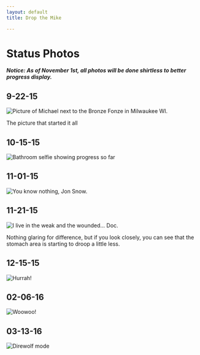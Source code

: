 ```yaml
---
layout: default
title: Drop the Mike

---
```

# Status Photos

***Notice: As of November 1st, all photos will be done shirtless to better progress display.***

## 9-22-15
![Picture of Michael next to the Bronze Fonze in Milwaukee WI.](../assets/images/9-22-15.jpg)

The picture that started it all

## 10-15-15
![Bathroom selfie showing progress so far](../assets/images/10-15-15.jpg)

## 11-01-15
![You know nothing, Jon Snow.](../assets/images/11-01-15.jpg)

## 11-21-15
![I live in the weak and the wounded... Doc.](../assets/images/11-21-15.jpg)

Nothing glaring for difference, but if you look closely, you can see that the stomach area is starting to droop a little less.

## 12-15-15
![Hurrah!](../assets/images/12-15-15.jpg)

## 02-06-16
![Woowoo!](../assets/images/02-06-16.jpg)

## 03-13-16
![Direwolf mode](../assets/images/03-13-16.jpg)